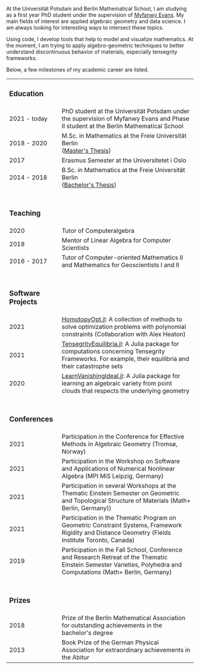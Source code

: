 At the Universität Potsdam and Berlin Mathematical School, I am studying as a first year PhD student under the supervision of <a href="https://www.math.uni-potsdam.de/professuren/applied-geometry-and-topology/team/prof-dr-myfanwy-evans/">Myfanwy Evans</a>. My main fields of interest are applied algebraic geometry and data science.  I am always looking for interesting ways to intersect these topics.  

Using code, I develop tools that help to model and visualize mathematics. At the moment, I am trying to apply algebro-geometric techniques to better understand discontinuous behavior of materials, especially tensegrity frameworks.  

Below, a few milestones of my academic career are listed. 

<table style="width:100%">
<tr><td><h3>Education</h3></td></tr>
<tr>
    <td>2021 - today</td>
    <td>PhD student at the Universität Potsdam under the supervision of Myfanwy Evans and Phase II student at the Berlin Mathematical School</td>
</tr>
<tr>
    <td>2018 - 2020</td>
    <td>M.Sc. in Mathematics at the Freie Universität Berlin<br>
    (<a href="/documents/Masterarbeit_Himmelmann_GPCA.pdf">Master's Thesis</a>)</td>
</tr>
 <tr>
    <td>2017</td>
    <td>Erasmus Semester at the Universitetet i Oslo</td>
</tr>
<tr>
    <td>2014 - 2018</td>
    <td>B.Sc. in Mathematics at the Freie Universität Berlin<br>
     (<a href="/documents/bachelorarbeit.pdf">Bachelor's Thesis</a>)</td>
</tr>
<tr><td><h3><br>Teaching</h3></td></tr>
<tr>
    <td>2020</td>
    <td>Tutor of Computeralgebra</td>
</tr>
<tr>
    <td>2018</td>
    <td>Mentor of Linear Algebra for Computer Scientists</td>
</tr>
<tr>
    <td>2016 - 2017</td>
    <td>Tutor of Computer-oriented Mathematics II and Mathematics for Geoscientists I and II</td>
</tr>
<tr><td><h3><br>Software Projects</h3></td></tr>
    
<tr>
  <td>2021</td>
  <td><a href="https://github.com/alexheaton2/HomotopyOpt.jl">HomotopyOpt.jl</a>: A collection of methods to solve optimization problems with polynomial constraints (Collaboration with Alex Heaton)</td>
</tr>
    
    
<tr>
  <td>2021</td>
  <td><a href="https://github.com/matthiashimmelmann/TensegrityEquilibria.jl">TensegrityEquilibria.jl</a>: A Julia package for computations concerning Tensegrity Frameworks. For example, their equilibria and their catastrophe sets</td>
</tr>
    
<tr>
  <td>2020</td>
  <td><a href="https://github.com/matthiashimmelmann/LearnVanishingIdeal.jl">LearnVanishingIdeal.jl</a>: A Julia package for learning an algebraic variety from point clouds that respects the underlying geometry</td>
</tr>
<tr> <td><h3><br>Conferences</h3></td></tr>
<tr>
    <td>2021</td>
    <td>Participation in the Conference for Effective Methods in Algebraic Geometry (Tromsø, Norway)</td>
</tr>

<tr>
    <td>2021</td>
    <td>Participation in the Workshop on Software and Applications of Numerical Nonlinear Algebra (MPI MiS Leipzig, Germany) </td>
</tr>

<tr>
    <td>2021</td>
    <td>Participation in several Workshops at the Thematic Einstein Semester on Geometric and Topological Structure of Materials (Math+ Berlin, Germany))</td>
</tr>
    
<tr>
    <td>2021</td>
    <td>Participation in the Thematic Program on Geometric Constraint Systems, Framework Rigidity and Distance Geometry (Fields Institute Toronto, Canada)</td>
</tr>
<tr>
    <td>2019</td>
    <td>Participation in the Fall School, Conference and Research Retreat of the Thematic Einstein Semester Varieties, Polyhedra and Computations (Math+ Berlin, Germany)</td>
</tr>
 <tr> <td><h3><br>Prizes</h3></td></tr>
<tr>
    <td>2018</td>
    <td>Prize of the Berlin Mathematical Association for outstanding achievements in the bachelor's degree</td>
 </tr>
<tr>
    <td>2013</td>
    <td>Book Prize of the German Physical Association for extraordinary achievements in the Abitur</td>
</tr>
</table>